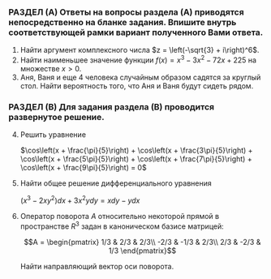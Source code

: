 
### РАЗДЕЛ (А) Ответы на вопросы раздела (А) приводятся непосредственно на бланке задания. Впишите внутрь соответствующей рамки вариант полученного Вами ответа.

1. Найти аргумент комплексного числа $z = \left(-\sqrt{3} + i\right)^6$.
2. Найти наименьшее значение функции $f(x) = x^3 - 3x^2 - 72x + 225$ на множестве $x > 0$.
3. Аня, Ваня и еще 4 человека случайным образом садятся за круглый стол. Найти вероятность того, что Аня и Ваня будут сидеть рядом.


### РАЗДЕЛ (B) Для задания раздела (В) проводится развернутое решение.

4. Решить уравнение

   $\cos\left(x + \frac{\pi}{5}\right) + \cos\left(x + \frac{3\pi}{5}\right) + \cos\left(x + \frac{5\pi}{5}\right) + \cos\left(x + \frac{7\pi}{5}\right) + \cos\left(x + \frac{9\pi}{5}\right) = 0$

5. Найти общее решение дифференциального уравнения 

   $(x^3 - 2xy^2)dx + 3x^2ydy = xdy - ydx$

6. Оператор поворота $A$ относительно некоторой прямой в пространстве $R^3$ задан в каноническом базисе матрицей:

   $$A = \begin{pmatrix}
   1/3 & 2/3 & 2/3\\
   -2/3 & -1/3 & 2/3\\
   2/3 & -2/3 & 1/3
   \end{pmatrix}$$

   Найти направляющий вектор оси поворота.